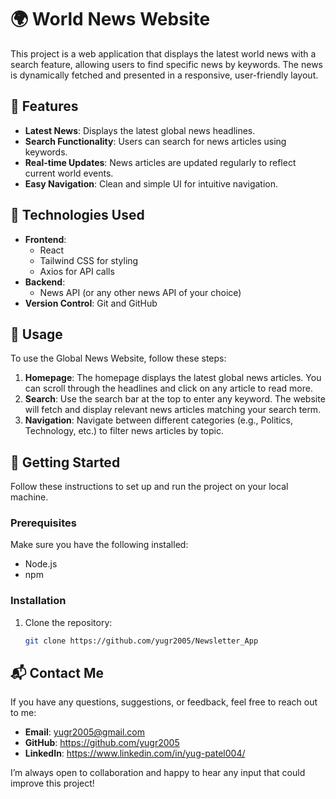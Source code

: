 
# 🌍 World News Website

This project is a web application that displays the latest world news with a search feature, allowing users to find specific news by keywords. The news is dynamically fetched and presented in a responsive, user-friendly layout.

## 📌 Features

- **Latest News**: Displays the latest global news headlines.
- **Search Functionality**: Users can search for news articles using keywords.
- **Real-time Updates**: News articles are updated regularly to reflect current world events.
- **Easy Navigation**: Clean and simple UI for intuitive navigation.

## 🔧 Technologies Used

- **Frontend**:
  - React
  - Tailwind CSS for styling
  - Axios for API calls
- **Backend**:
  - News API (or any other news API of your choice)
- **Version Control**: Git and GitHub

## 🔄 Usage

To use the Global News Website, follow these steps:

1. **Homepage**: The homepage displays the latest global news articles. You can scroll through the headlines and click on any article to read more.
2. **Search**: Use the search bar at the top to enter any keyword. The website will fetch and display relevant news articles matching your search term.
3. **Navigation**: Navigate between different categories (e.g., Politics, Technology, etc.) to filter news articles by topic.

## 🚀 Getting Started

Follow these instructions to set up and run the project on your local machine.

### Prerequisites

Make sure you have the following installed:

- Node.js
- npm

### Installation

1. Clone the repository:
   ```bash
   git clone https://github.com/yugr2005/Newsletter_App

## 📬 Contact Me

If you have any questions, suggestions, or feedback, feel free to reach out to me:

- **Email**: yugr2005@gmail.com
- **GitHub**: https://github.com/yugr2005
- **LinkedIn**: https://www.linkedin.com/in/yug-patel004/

I’m always open to collaboration and happy to hear any input that could improve this project!

